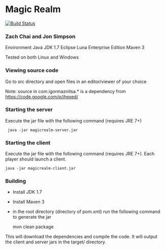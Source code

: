 # Magic Realm
[![Build Status](https://magnum.travis-ci.com/jonniesweb/Magic-Realm.svg?token=xFTp8CbyAjwMux8WpAcZ&branch=master)](https://magnum.travis-ci.com/jonniesweb/Magic-Realm)

### Zach Chai and Jon Simpson

Environment
Java JDK 1.7
Eclipse Luna Enterprise Edition
Maven 3

Tested on both Linux and Windows

### Viewing source code
Go to src directory and open files in an editor/viewer of your choice

Note: source in com.igormaznitsa.* is a dependency from https://code.google.com/p/jhexed/

### Starting the server

Execute the jar file with the following command (requires JRE 7+)

	 java -jar magicrealm-server.jar
	 
### Starting the client
Execute the jar file with the following command (requires JRE 7+). Each player should launch a client.

	java -jar magicrealm-client.jar


### Building

- Install JDK 1.7
- Install Maven 3
- in the root directory (directory of pom.xml) run the following command to generate the jar

	mvn clean package

This will download the dependencies and compile the code. It will output the client and server jars in the target/ directory.
